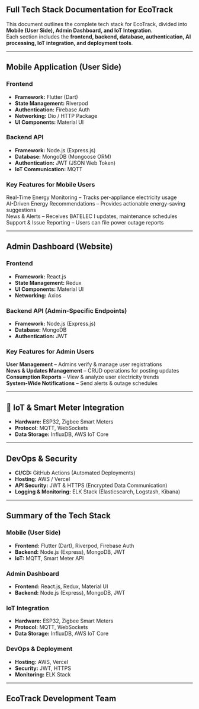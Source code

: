 ## Full Tech Stack Documentation for EcoTrack

This document outlines the complete tech stack for EcoTrack, divided into **Mobile (User Side), Admin Dashboard, and IoT Integration**.  
Each section includes the **frontend, backend, database, authentication, AI processing, IoT integration, and deployment tools**.

---

## Mobile Application (User Side)

### **Frontend**
- **Framework:** Flutter (Dart)
- **State Management:** Riverpod
- **Authentication:** Firebase Auth
- **Networking:** Dio / HTTP Package
- **UI Components:** Material UI

### **Backend API**
- **Framework:** Node.js (Express.js)
- **Database:** MongoDB (Mongoose ORM)
- **Authentication:** JWT (JSON Web Token)
- **IoT Communication:** MQTT

### **Key Features for Mobile Users**
 Real-Time Energy Monitoring – Tracks per-appliance electricity usage  
 AI-Driven Energy Recommendations – Provides actionable energy-saving suggestions  
 News & Alerts – Receives BATELEC I updates, maintenance schedules  
 Support & Issue Reporting – Users can file power outage reports  

---

## Admin Dashboard (Website)

### **Frontend**
- **Framework:** React.js
- **State Management:** Redux
- **UI Components:** Material UI
- **Networking:** Axios

### **Backend API (Admin-Specific Endpoints)**
- **Framework:** Node.js (Express.js)
- **Database:** MongoDB
- **Authentication:** JWT

### **Key Features for Admin Users**
 **User Management** – Admins verify & manage user registrations  
 **News & Updates Management** – CRUD operations for posting updates  
 **Consumption Reports** – View & analyze user electricity trends  
 **System-Wide Notifications** – Send alerts & outage schedules  

---

## 📡 IoT & Smart Meter Integration

- **Hardware:** ESP32, Zigbee Smart Meters
- **Protocol:** MQTT, WebSockets
- **Data Storage:** InfluxDB, AWS IoT Core

---

## DevOps & Security

- **CI/CD:** GitHub Actions (Automated Deployments)
- **Hosting:** AWS / Vercel
- **API Security:** JWT & HTTPS (Encrypted Data Communication)
- **Logging & Monitoring:** ELK Stack (Elasticsearch, Logstash, Kibana)

---

## Summary of the Tech Stack

### **Mobile (User Side)**
- **Frontend:** Flutter (Dart), Riverpod, Firebase Auth
- **Backend:** Node.js (Express), MongoDB, JWT
- **IoT:** MQTT, Smart Meter API

### **Admin Dashboard**
- **Frontend:** React.js, Redux, Material UI
- **Backend:** Node.js (Express), MongoDB, JWT

### **IoT Integration**
- **Hardware:** ESP32, Zigbee Smart Meters
- **Protocol:** MQTT, WebSockets
- **Data Storage:** InfluxDB, AWS IoT Core

### **DevOps & Deployment**
- **Hosting:** AWS, Vercel
- **Security:** JWT, HTTPS
- **Monitoring:** ELK Stack

---

## EcoTrack Development Team
